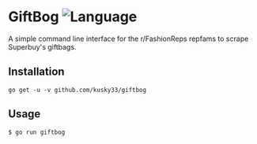 # GiftBog ![Language](https://img.shields.io/badge/language-Go-blue?style=plastic)
A simple command line interface for the r/FashionReps repfams to scrape Superbuy's giftbags.

Installation
------------
```
go get -u -v github.com/kusky33/giftbog
```

Usage
-----
```
$ go run giftbog
```
